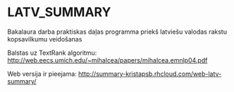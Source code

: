 LATV_SUMMARY
============

Bakalaura darba praktiskas daļas programma priekš latviešu valodas rakstu kopsavilkumu veidošanas

Balstas uz TextRank algoritmu: http://web.eecs.umich.edu/~mihalcea/papers/mihalcea.emnlp04.pdf

Web versija ir pieejama: http://summary-kristapsb.rhcloud.com/web-latv-summary/
